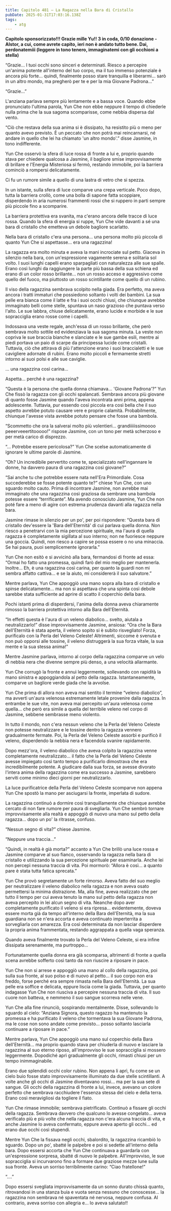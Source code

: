 ```yaml
---
title: Capitolo 481 – La Ragazza nella Bara di Cristallo
pubDate: 2025-01-31T17:03:16.138Z
tags:
    - atg
---
```



<strong>Capitolo sponsorizzato!!! Grazie mille Yu!! 3 in coda, 0/10 donazione
-Alstor, a cui, come avrete capito, ieri non è andato tutto bene. Dai, perdonatemiii (leggere in tono tenero, immaginatemi con gli occhioni a stella)</strong>






“Grazie... I tuoi occhi sono sinceri e determinati. Riesco a percepire un'anima potente all'interno del tuo corpo, ma il tuo immenso potenziale è ancora più forte... quindi, finalmente posso stare tranquilla e liberarmi... sarò in un altro mondo, ma pregherò per te e per la mia Giovane Padrona...”


“Grazie...”


L'anziana parlava sempre più lentamente e a bassa voce. Quando ebbe pronunciato l'ultima parola, Yun Che non ebbe neppure il tempo di chiederle nulla prima che la sua sagoma scomparisse, come nebbia dispersa dal vento.


“Ciò che restava della sua anima si è dissipato, ha resistito più o meno per quanto avevo previsto. È un peccato che non potrà mai reincarnarsi, né andare in quello che lei ha chiamato 'un altro mondo'.” disse Jasmine, in tono indifferente.


Yun Che osservò la sfera di luce rossa di fronte a lui e, proprio quando stava per chiedere qualcosa a Jasmine, il bagliore smise improvvisamente di brillare e l'Energia Misteriosa si fermò, restando immobile, poi la barriera cominciò a rompersi delicatamente.


Ci fu un rumore simile a quello di una lastra di vetro che si spezza.


In un istante, sulla sfera di luce comparve una crepa verticale. Poco dopo, tutta la barriera crollò, come una bolla di sapone fatta scoppiare, disperdendo in aria numerosi frammenti rossi che si ruppero in parti sempre più piccole fino a scomparire.


La barriera protettiva era svanita, ma c'erano ancora delle tracce di luce rossa. Quando la sfera di energia si ruppe, Yun Che vide davanti a sé una bara di cristallo che emetteva un debole bagliore scarlatto.


Nella bara di cristallo c'era una persona... una persona molto più piccola di quanto Yun Che si aspettasse... era una ragazzina!


La ragazza era molto minuta e aveva la mani incrociate sul petto. Giaceva in silenzio nella bara, con un'espressione vagamente serena e solitaria sol volto. I suoi lunghi capelli erano sparpagliati con naturalezza alle sue spalle. Erano così lunghi da raggiungere la parte più bassa della sua schiena ed erano di un color rosso brillante... non un rosso acceso e aggressivo come quello del fuoco, ma piuttosto un rosso scintillante come quello di un rubino.


Il viso della ragazzina sembrava scolpito nella giada. Era perfetto, ma aveva ancora i tratti immaturi che possiedono soltanto i volti dei bambini. La sua pelle era bianca come il latte e fra i suoi occhi chiusi, che chiunque avrebbe immaginato belli come stelle, spuntava un naso grazioso che puntava verso l'alto. Le sue labbra, chiuse delicatamente, erano lucide e morbide e le sue sopracciglia erano rosse come i capelli.


Indossava una veste regale, anch'essa di un rosso brillante, che però sembrava molto sottile ed evidenziava la sua sagoma minuta. La veste non copriva le sue braccia bianche e slanciate e le sue gambe esili, mentre ai piedi portava un paio di scarpe da principessa lucide come cristalli. Tuttavia, ciò che attirava di più l'attenzione erano i suoi braccialetti e le sue cavigliere adornate di rubini. Erano molto piccoli e fermamente stretti intorno ai suoi polsi e alle sue caviglie.


… una ragazzina così carina...


Aspetta... perché è una ragazzina?


“Questa è la persona che quella donna chiamava... 'Giovane Padrona'?” Yun Che fissò la ragazza con gli occhi spalancati. Sembrava ancora più giovane di quanto fosse Jasmine quando l'aveva incontrata anni prima, appena adolescente. Tuttavia, pur essendo così piccola era così bella che il suo aspetto avrebbe potuto causare vere e proprie calamità. Probabilmente, chiunque l'avesse vista avrebbe potuto pensare che fosse una bambola.


“Scommetto che ora la salverai molto più volentieri... grandiiiiissimoooo peeerveeertitooooo!” rispose Jasmine, con un tono per metà scherzoso e per metà carico di disprezzo.


“... Potrebbe essere pericolosa?” Yun Che scelse automaticamente di ignorare le ultime parole di Jasmine.


“Oh? Un incredibile pervertito come te, specializzato nell'ingannare le donne, ha davvero paura di una ragazzina così giovane?”


“Sai anche tu che potrebbe essere nata nell'Era Primordiale. Cosa succederebbe se fosse potente quanto te?” chiese Yun Che, con uno sguardo molto cauto. Prima di incontrare Jasmine, non avrebbe mai immaginato che una ragazzina così graziosa da sembrare una bambola potesse essere “terrificante”. Ma avendo conosciuto Jasmine, Yun Che non poté fare a meno di agire con estrema prudenza davanti alla ragazza nella bara.


Jasmine rimase in silenzio per un po', per poi rispondere: “Questa bara di cristallo dev'essere la 'Bara dell'Eternità' di cui parlava quella donna. Non riesco a penetrarvi con la mia percezione spirituale, ma l'aura di quella ragazza è completamente sigillata al suo interno; non ne fuoriesce neppure una goccia. Quindi, non riesco a capire se possa essere o no una minaccia. Se hai paura, puoi semplicemente ignorarla.”


Yun Che non esitò e si avvicinò alla bara, fermandosi di fronte ad essa: “Ormai ho fatto una promessa, quindi farò del mio meglio per mantenerla. Inoltre... Eh, è una ragazzina così carina, per quanto la guardi non mi sembra affatto cattiva... e se la aiuto, mi considererà il suo salvatore.”


Mentre parlava, Yun Che appoggiò una mano sopra alla bara di cristallo e spinse delicatamente... ma non si aspettava che una spinta così debole sarebbe stata sufficiente ad aprire di scatto il coperchio della bara.


Pochi istanti prima di disperdersi, l'anima della donna aveva chiaramente rimosso la barriera protettiva intorno alla Bara dell'Eternità.


“In effetti questa è l'aura di un veleno diabolico... svelto, aiutala a neutralizzarlo!” disse improvvisamente Jasmine, ansiosa: “Ora che la Bara dell'Eternità è stata aperta, il veleno sopito si è subito risvegliato! Forza, purificalo con la Perla del Veleno Celeste! Altrimenti, siccome è svenuta e non può opporsi alle tossine, il veleno distruggerà la sua forza vitale, la sua mente e la sua stessa anima!”


Mentre Jasmine parlava, intorno al corpo della ragazzina comparve un velo di nebbia nera che divenne sempre più denso, a una velocità allarmante.


Yun Che corrugò la fronte e annuì leggermente, sollevando con rapidità la mano sinistra e appoggiandola al petto della ragazza. Istantaneamente, comparve un bagliore verde giada che la avvolse.


Yun Che prima di allora non aveva mai sentito il termine “veleno diabolico”, ma avvertì un'aura velenosa estremamente letale provenire dalla ragazza. In entrambe le sue vite, non aveva mai percepito un'aura velenosa come quella... che però era simile a quella del terribile veleno nel corpo di Jasmine, sebbene sembrasse meno violento.


In tutto il mondo, non c'era nessun veleno che la Perla del Veleno Celeste non potesse neutralizzare e le tossine dentro la ragazza vennero gradualmente fermate. Poi, la Perla del Veleno Celeste assorbì e purificò il veleno, disperdendo la nebbia nera e facendola svanire rapidamente.


Dopo mezz'ora, il veleno diabolico che aveva colpito la ragazzina venne completamente neutralizzato... il fatto che la Perla del Veleno Celeste avesse impiegato così tanto tempo a purificarlo dimostrava che era incredibilmente potente. A giudicare dalla sua forza, se avesse divorato l'intera anima della ragazzina come era successo a Jasmine, sarebbero serviti come minimo dieci giorni per neutralizzarlo.


La luce purificatrice della Perla del Veleno Celeste scomparve non appena Yun Che spostò la mano per asciugarsi la fronte, imperlata di sudore.


La ragazzina continuò a dormire così tranquillamente che chiunque avrebbe cercato di non fare rumore per paura di svegliarla. Yun Che sembrò tornare improvvisamente alla realtà e appoggiò di nuovo una mano sul petto della ragazza... dopo un po' la ritrasse, confuso.


“Nessun segno di vita?” chiese Jasmine.


“Neppure una traccia...”


“Quindi, in realtà è già morta?” accanto a Yun Che brillò una luce rossa e Jasmine comparve al suo fianco, osservando la ragazza nella bara di cristallo e utilizzando la sua percezione spirituale per esaminarla. Anche lei non percepì nessuna traccia di vita. Poi mormorò: “Allora è così... a quanto pare è stata tutta fatica sprecata.”


Yun Che provò segretamente un forte rimorso. Aveva fatto del suo meglio per neutralizzare il veleno diabolico nella ragazza e non aveva osato permettersi la minima distrazione. Ma, alla fine, aveva realizzato che per tutto il tempo per cui aveva tenuto la mano sul petto della ragazza non aveva percepito in lei alcun segno di vita. Neanche dopo aver completamente purificato il veleno si era ripresa... evidentemente, doveva essere morta già da tempo all'interno della Bara dell'Eternità, ma la sua guardiana non se n'era accorta e aveva continuato imperterrita a sorvegliarla con amarezza. Era così determinata da non lasciar disperdere la propria anima frammentata, restando aggrappata a quella vaga speranza.


Quando aveva finalmente trovato la Perla del Veleno Celeste, si era infine dissipata serenamente, ma purtroppo...


Fortunatamente quella donna era già scomparsa, altrimenti di fronte a quella scena avrebbe sofferto così tanto da non riuscire a riposare in pace.


Yun Che non si arrese e appoggiò una mano al collo della ragazzina, poi sulla sua fronte, al suo polso e di nuovo al petto... il suo corpo non era freddo, forse perché era sempre rimasta nella Bara dell'Eternità. La sua pelle era soffice e delicata, eppure liscia come la giada. Tuttavia, per quanto indagasse Yun Che non riusciva a percepire nessuna traccia di vita. Il suo cuore non batteva, e nemmeno il suo sangue scorreva nelle vene.


Yun Che alla fine rinunciò, sospirando mentalmente. Disse, sollevando lo sguardo al cielo: “Anziana Signora, questo ragazzo ha mantenuto la promessa e ha purificato il veleno che tormentava la sua Giovane Padrona, ma le cose non sono andate come previsto... posso soltanto lasciarla continuare a riposare in pace.”


Mentre parlava, Yun Che appoggiò una mano sul coperchio della Bara dell'Eternità... ma proprio quando stava per chiuderla di nuovo e lasciare la ragazzina al suo eterno riposo, all'improvviso le sue sopracciglia si mossero leggermente. Dopodiché aprì gradualmente gli occhi, rimasti chiusi per un tempo inimmaginabile.


Erano due splendidi occhi color rubino. Non appena li aprì, fu come se un cielo buio fosse stato improvvisamente illuminato da due stelle scintillanti. A volte anche gli occhi di Jasmine diventavano rossi... ma per la sua sete di sangue. Gli occhi della ragazzina di fronte a lui, invece, avevano un colore perfetto che sembrava racchiudere l'essenza stessa del cielo e della terra. Erano così meravigliosi da togliere il fiato.


Yun Che rimase immobile; sembrava pietrificato. Continuò a fissare gli occhi della ragazza. Sembrava davvero che qualcuno lo avesse congelato... aveva verificato più e più volte che nella ragazza non c'era alcuna traccia di vita, e anche Jasmine lo aveva confermato, eppure aveva aperto gli occhi... ed erano due occhi così stupendi.


Mentre Yun Che la fissava negli occhi, sbalordito, la ragazzina ricambiò lo sguardo. Dopo un po', sbatté le palpebre e poi si sedette all'interno della bara. Dopo essersi accorta che Yun Che continuava a guardarla con un'espressione sorpresa, sbatté di nuovo le palpebre. All'improvviso, le sue sopracciglia si incurvarono fino a formare due graziose mezze lune sulla sua fronte. Aveva un sorriso terribilmente carino: “Ciao fratellone!”


“....”


Dopo essersi svegliata improvvisamente da un sonno durato chissà quanto, ritrovandosi in una stanza buia e vuota senza nessuno che conoscesse... la ragazzina non sembrava né spaventata né nervosa, neppure confusa. Al contrario, aveva sorriso con allegria e... lo aveva salutato!!
                                


                                



